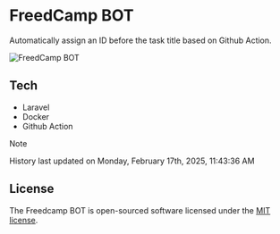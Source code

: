# FreedCamp BOT

Automatically assign an ID before the task title based on Github Action.

![FreedCamp BOT](https://repository-images.githubusercontent.com/737932867/7d34798b-2680-471c-b089-a78a718d3d6a)

## Tech

- Laravel
- Docker
- Github Action

> [!NOTE]  
> History last updated on Monday, February 17th, 2025, 11:43:36 AM

## License

The Freedcamp BOT is open-sourced software licensed under the [MIT license](https://opensource.org/licenses/MIT).
